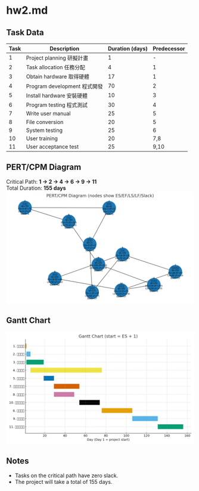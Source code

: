 # hw2.md
## Task Data
| Task | Description | Duration (days) | Predecessor |
|------|--------------|----------------|--------------|
| 1 | Project planning 研擬計畫 | 1 | - |
| 2 | Task allocation 任務分配 | 4 | 1 |
| 3 | Obtain hardware 取得硬體 | 17 | 1 |
| 4 | Program development 程式開發 | 70 | 2 |
| 5 | Install hardware 安裝硬體 | 10 | 3 |
| 6 | Program testing 程式測試 | 30 | 4 |
| 7 | Write user manual | 25 | 5 |
| 8 | File conversion | 20 | 5 |
| 9 | System testing | 25 | 6 |
| 10 | User training | 20 | 7,8 |
| 11 | User acceptance test | 25 | 9,10 |

## PERT/CPM Diagram
Critical Path: **1 → 2 → 4 → 6 → 9 → 11**  
Total Duration: **155 days**
![pert Chart](pert_cpm.png)

## Gantt Chart
![Gantt Chart](gantt_chart.png)

## Notes
- Tasks on the critical path have zero slack.
- The project will take a total of 155 days.
